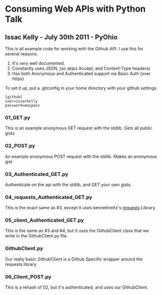 Consuming Web APIs with Python Talk
===================================

Issac Kelly - July 30th 2011 - PyOhio
-------------------------------------

This is all example code for working with the Github API.
I use this for several reasons.

1. It's _very_ well documented.
1. Constantly uses JSON, (so skips Accept, and Content-Type headers)
1. Has both Anonymous and Authenticated support via Basic Auth (over https)

To set it up, put a .gitconfig in your home directory with your github settings

    [github]
    user=issackelly
    password=maipass

### 01_GET.py

This is an example anonymous GET request with the stdlib. Gets all public gists

### 02_POST.py

An example anonymous POST request with the stdlib. Makes an anonymous gist

### 03_Authenticated_GET.py

Authenticate on the api with the stdlib, and GET your own gists.

### 04_requests_Authenticated_GET.py

This is the exact same as #3, except it uses kennethreitz's [requests][requests] Library.

### 05_client_Authenticated_GET.py

This is the same as #3 and #4, but it uses the GithubClient class that we write in the GithubClient.py file.

### GithubClient.py

Our really basic GithubClient is a Github Specific wrapper around the requests library.

### 06_Client_POST.py

This is a rehash of 02, but it's authenticated, and uses our GithubClient.

[requests]: http://github.com/kennethreitz/requests
